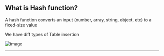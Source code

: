 ## What is Hash function?

A hash function converts an input (number, array, string, object, etc) to a fixed-size value

We have diff types of Table insertion

![image](https://github.com/user-attachments/assets/225e154d-04c5-4412-a606-81082cd34923)

---
